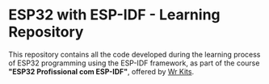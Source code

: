 # ESP32 with ESP-IDF - Learning Repository

This repository contains all the code developed during the learning process of ESP32 programming using the ESP-IDF framework, as part of the course **"ESP32 Profissional com ESP-IDF"**, offered by [Wr Kits](https://www.wrkits.com.br/).

